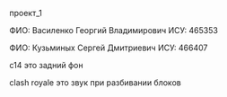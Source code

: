 проект_1 

ФИО: 
Василенко Георгий Владимирович 
ИСУ: 
465353

ФИО: 
Кузьминых Сергей Дмитриевич 
ИСУ:
466407

с14 это задний фон

clash royale это звук при разбивании блоков
